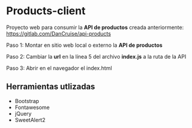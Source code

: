 # Products-client
Proyecto web para consumir la <b>API de productos</b> creada anteriormente:  https://gitlab.com/DanCruise/api-products

Paso 1: Montar en sitio web local o externo la <b>API de productos</b>

Paso 2: Cambiar la <b>url</b> en la línea 5 del archivo <b>index.js</b> a la ruta de la API

Paso 3: Abrir en el navegador el index.html


## Herramientas utlizadas
- Bootstrap
- Fontawesome
- jQuery
- SweetAlert2